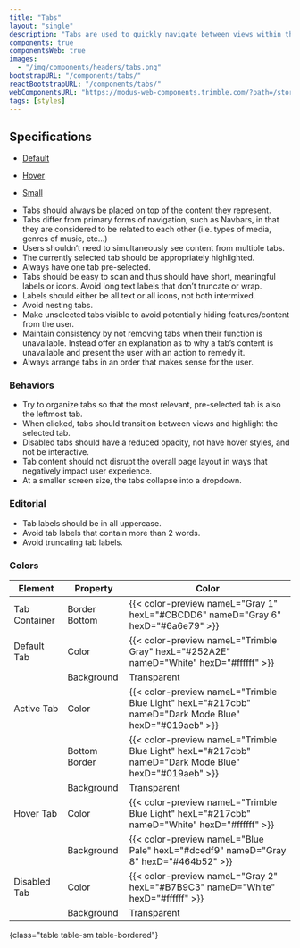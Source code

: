 ```yaml
---
title: "Tabs"
layout: "single"
description: "Tabs are used to quickly navigate between views within the same context."
components: true
componentsWeb: true
images:
  - "/img/components/headers/tabs.png"
bootstrapURL: "/components/tabs/"
reactBootstrapURL: "/components/tabs/"
webComponentsURL: "https://modus-web-components.trimble.com/?path=/story/components-tabs--default"
tags: [styles]
---
```


## Specifications

<div class="guide-example-block my-3 py-4 bg-light">
  <div class="guide-content-sample anatomy-display-container">
    <ul class="nav nav-tabs mb-5 py-4">
      <li class="nav-item">
        <a class="nav-link active anatomy-display-static" href="#">Default</a>
      </li>
    </ul>
    <ul class="nav nav-tabs mb-5">
      <li class="nav-item">
        <a class="nav-link hover text-decoration-none anatomy-display-static" href="#">Hover</a>
      </li>
    </ul>
    <ul class="nav nav-tabs nav-tabs-sm py-4">
      <li class="nav-item">
        <a
          class="nav-link active anatomy-display-static"
          href="#"
          data-anatomy-colors="false"
          >Small</a
        >
      </li>
    </ul>
  </div>
</div>

- Tabs should always be placed on top of the content they represent.
- Tabs differ from primary forms of navigation, such as Navbars, in that they are considered to be related to each other (i.e. types of media, genres of music, etc…)
- Users shouldn’t need to simultaneously see content from multiple tabs.
- The currently selected tab should be appropriately highlighted.
- Always have one tab pre-selected.
- Tabs should be easy to scan and thus should have short, meaningful labels or icons. Avoid long text labels that don’t truncate or wrap.
- Labels should either be all text or all icons, not both intermixed.
- Avoid nesting tabs.
- Make unselected tabs visible to avoid potentially hiding features/content from the user.
- Maintain consistency by not removing tabs when their function is unavailable. Instead offer an explanation as to why a tab’s content is unavailable and present the user with an action to remedy it.
- Always arrange tabs in an order that makes sense for the user.

### Behaviors

- Try to organize tabs so that the most relevant, pre-selected tab is also the leftmost tab.
- When clicked, tabs should transition between views and highlight the selected tab.
- Disabled tabs should have a reduced opacity, not have hover styles, and not be interactive.
- Tab content should not disrupt the overall page layout in ways that negatively impact user experience.
- At a smaller screen size, the tabs collapse into a dropdown.

### Editorial

- Tab labels should be in all uppercase.
- Avoid tab labels that contain more than 2 words.
- Avoid truncating tab labels.

<style>
.popover,
.bs-popover-left {
  margin-left: -5rem !important;
}
</style>

### Colors

<!-- prettier-ignore-start -->
| Element      | Property      | Color                                                                                                 |
| ------------ | ------------- | ----------------------------------------------------------------------------------------------------- |
| Tab Container | Border Bottom | {{< color-preview nameL="Gray 1" hexL="#CBCDD6" nameD="Gray 6" hexD="#6a6e79" >}}                    |
| Default Tab  | Color         | {{< color-preview nameL="Trimble Gray" hexL="#252A2E" nameD="White" hexD="#ffffff" >}}                |
|              | Background    | Transparent                                                                                           |
| Active Tab   | Color         | {{< color-preview nameL="Trimble Blue Light" hexL="#217cbb" nameD="Dark Mode Blue" hexD="#019aeb" >}} |
|              | Bottom Border | {{< color-preview nameL="Trimble Blue Light" hexL="#217cbb" nameD="Dark Mode Blue" hexD="#019aeb" >}} |
|              | Background    | Transparent                                                                                           |
| Hover Tab    | Color         | {{< color-preview nameL="Trimble Blue Light" hexL="#217cbb" nameD="White" hexD="#ffffff" >}}          |
|              | Background    | {{< color-preview nameL="Blue Pale" hexL="#dcedf9" nameD="Gray 8" hexD="#464b52" >}}                  |
| Disabled Tab | Color         | {{< color-preview nameL="Gray 2" hexL="#B7B9C3" nameD="White" hexD="#ffffff" >}}                      |
|              | Background    | Transparent                                                                                           |
{class="table table-sm table-bordered"}
<!-- prettier-ignore-end -->

